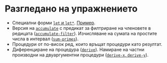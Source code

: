 Разгледано на упражнението
==========================

* Специални форми [`let` и `let*`](http://www.schemers.org/Documents/Standards/R5RS/HTML/r5rs-Z-H-7.html#%_sec_4.2.2). [Пример](01let-example.scm).
* Версия на [`accumulate`](../04/04accumulate.scm) с предикат за филтриране на членовете в редицата ([`accumulate-filter`](02accumulate-filter.scm)). Изчисляване на сумата на простите числа в интервал ([`sum-primes`](03sum-primes.scm)).
* Процедури от по-висок ред, които връщат процедури като резултат.
* Диференциране на процедура ([`derive`](04derive.scm)). Намиране на частни производни на двуаргументни процедури ([`derive-x`, `derive-y`](05derive-xy.scm)).
